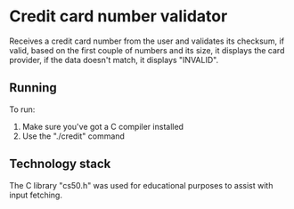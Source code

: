 # Credit card number validator

Receives a credit card number from the user and validates its checksum, if valid, based on the first couple of numbers and its size, it displays the card provider, if the data doesn't match, it displays "INVALID".

## Running

To run:
1. Make sure you've got a C compiler installed
2. Use the "./credit" command

## Technology stack

The C library "cs50.h" was used for educational purposes to assist with input fetching.